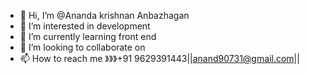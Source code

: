 - 👋 Hi, I’m @Ananda krishnan Anbazhagan
- 👀 I’m interested in development 
- 🌱 I’m currently learning front end
- 💞️ I’m looking to collaborate on 
- 📫 How to reach me 》》》+91 9629391443||anand90731@gmail.com||


<!---
Anand90731/Anand90731 is a ✨ special ✨ repository because its `README.md` (this file) appears on your GitHub profile.
You can click the Preview link to take a look at your changes.
--->
